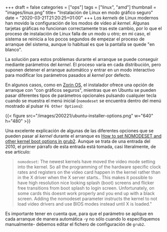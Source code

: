 +++
draft = false
categories = ["ops"]
tags = ["linux", "amd"]
thumbnail = "images/linux.png"
title=  "Instalación de Linux en modo gráfico seguro"
date = "2020-03-21T21:20:25+01:00"
+++
Los *kernels* de Linux modernos han movido la configuración de los modos de vídeo al *kernel*. Algunas tarjetas gráficas no funcionan correctamente tras este cambio, por lo que el proceso de instalación de Linux falla de un modo u otro; en mi caso, el sistema se reinicia a los pocos segundos de empezar el proceso de arranque del sistema, aunque lo habitual es que la pantalla se quede "en blanco".
<!--more-->

La solución para estos problemas durante el arranque se puede conseguir mediante parámetros del *kernel*. El proceso varía en cada distribución, pero suponen detener el arranque automático y entrar en un modo interactivo para modificar los parámetros pasados al *kernel* por defecto.

En algunos casos, como en [Zorin OS](https://zorinos.com/), el instalador ofrece una opción de arranque con "con gráficos seguros", mientras que en Ubuntu se pueden pasar diferentes tipos de parámetros opcionales pulsando cualquier tecla cuando se muestra el menú inicial (`nomodeset` se encuentra dentro del menú mostrado al pulsar `F6 Other Options`):

{{< figure src="/images/200221/ubuntu-installer-options.png" w="640" h="480" >}}

Una excelente explicación de algunas de las diferentes opciones que se pueden pasar al *kernel* durante el arranque es [How to set NOMODESET and other kernel boot options in grub2](https://ubuntuforums.org/showthread.php?t=1613132). Aunque se trata de una entrada del 2010, el primer párrafo de esta entrada está tomada, casi literalmente, de ese artículo:

> `nomodeset`: The newest kernels have moved the video mode setting into the kernel. So all the programming of the hardware specific clock rates and registers on the video card happen in the kernel rather than in the X driver when the X server starts.. This makes it possible to have high resolution nice looking splash (boot) screens and flicker free transitions from boot splash to login screen. Unfortunately, on some cards this doesnt work properly and you end up with a black screen. Adding the nomodeset parameter instructs the kernel to not load video drivers and use BIOS modes instead until X is loaded."

Es importante tener en cuenta que, para que el parámetro se aplique en cada arranque de manera automática -y no sólo cuando lo especifiquemos manualmente- debemos editar el fichero de configuración de `grub2`.
